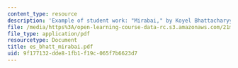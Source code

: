 ```yaml
---
content_type: resource
description: 'Example of student work: "Mirabai," by Koyel Bhattacharyya.'
file: /media/https%3A/open-learning-course-data-rc.s3.amazonaws.com/21m-410-vocal-repertoire-and-performance-women-composers-spring-2007/9f177132dde81fb1f19c065f7b6623d7_es_bhatt_mirabai.pdf
file_type: application/pdf
resourcetype: Document
title: es_bhatt_mirabai.pdf
uid: 9f177132-dde8-1fb1-f19c-065f7b6623d7
---
```


